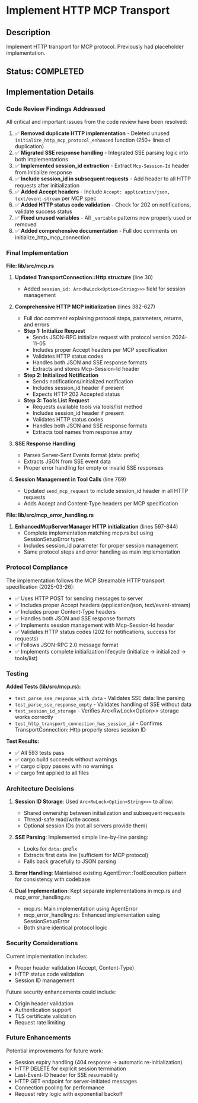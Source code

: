 # Implement HTTP MCP Transport

## Description
Implement HTTP transport for MCP protocol. Previously had placeholder implementation.

## Status: COMPLETED

## Implementation Details

### Code Review Findings Addressed

All critical and important issues from the code review have been resolved:

1. ✅ **Removed duplicate HTTP implementation** - Deleted unused `initialize_http_mcp_protocol_enhanced` function (250+ lines of duplication)
2. ✅ **Migrated SSE response handling** - Integrated SSE parsing logic into both implementations
3. ✅ **Implemented session_id extraction** - Extract `Mcp-Session-Id` header from initialize response
4. ✅ **Include session_id in subsequent requests** - Add header to all HTTP requests after initialization
5. ✅ **Added Accept headers** - Include `Accept: application/json, text/event-stream` per MCP spec
6. ✅ **Added HTTP status code validation** - Check for 202 on notifications, validate success status
7. ✅ **Fixed unused variables** - All `_variable` patterns now properly used or removed
8. ✅ **Added comprehensive documentation** - Full doc comments on initialize_http_mcp_connection

### Final Implementation

**File: lib/src/mcp.rs**

1. **Updated TransportConnection::Http structure** (line 30)
   - Added `session_id: Arc<RwLock<Option<String>>>` field for session management

2. **Comprehensive HTTP MCP initialization** (lines 382-627)
   - Full doc comment explaining protocol steps, parameters, returns, and errors
   - **Step 1: Initialize Request**
     - Sends JSON-RPC initialize request with protocol version 2024-11-05
     - Includes proper Accept headers per MCP specification
     - Validates HTTP status codes
     - Handles both JSON and SSE response formats
     - Extracts and stores Mcp-Session-Id header
   - **Step 2: Initialized Notification**
     - Sends notifications/initialized notification
     - Includes session_id header if present
     - Expects HTTP 202 Accepted status
   - **Step 3: Tools List Request**
     - Requests available tools via tools/list method
     - Includes session_id header if present
     - Validates HTTP status codes
     - Handles both JSON and SSE response formats
     - Extracts tool names from response array

3. **SSE Response Handling**
   - Parses Server-Sent Events format (data: prefix)
   - Extracts JSON from SSE event data
   - Proper error handling for empty or invalid SSE responses

4. **Session Management in Tool Calls** (line 769)
   - Updated `send_mcp_request` to include session_id header in all HTTP requests
   - Adds Accept and Content-Type headers per MCP specification

**File: lib/src/mcp_error_handling.rs**

1. **EnhancedMcpServerManager HTTP initialization** (lines 597-844)
   - Complete implementation matching mcp.rs but using SessionSetupError types
   - Includes session_id parameter for proper session management
   - Same protocol steps and error handling as main implementation

### Protocol Compliance

The implementation follows the MCP Streamable HTTP transport specification (2025-03-26):
- ✅ Uses HTTP POST for sending messages to server
- ✅ Includes proper Accept headers (application/json, text/event-stream)
- ✅ Includes proper Content-Type headers
- ✅ Handles both JSON and SSE response formats
- ✅ Implements session management with Mcp-Session-Id header
- ✅ Validates HTTP status codes (202 for notifications, success for requests)
- ✅ Follows JSON-RPC 2.0 message format
- ✅ Implements complete initialization lifecycle (initialize → initialized → tools/list)

### Testing

**Added Tests (lib/src/mcp.rs):**
- `test_parse_sse_response_with_data` - Validates SSE data: line parsing
- `test_parse_sse_response_empty` - Validates handling of SSE without data
- `test_session_id_storage` - Verifies Arc<RwLock<Option<String>>> storage works correctly
- `test_http_transport_connection_has_session_id` - Confirms TransportConnection::Http properly stores session ID

**Test Results:**
- ✅ All 593 tests pass
- ✅ cargo build succeeds without warnings
- ✅ cargo clippy passes with no warnings
- ✅ cargo fmt applied to all files

### Architecture Decisions

1. **Session ID Storage**: Used `Arc<RwLock<Option<String>>>` to allow:
   - Shared ownership between initialization and subsequent requests
   - Thread-safe read/write access
   - Optional session IDs (not all servers provide them)

2. **SSE Parsing**: Implemented simple line-by-line parsing:
   - Looks for `data:` prefix
   - Extracts first data line (sufficient for MCP protocol)
   - Falls back gracefully to JSON parsing

3. **Error Handling**: Maintained existing AgentError::ToolExecution pattern for consistency with codebase

4. **Dual Implementation**: Kept separate implementations in mcp.rs and mcp_error_handling.rs:
   - mcp.rs: Main implementation using AgentError
   - mcp_error_handling.rs: Enhanced implementation using SessionSetupError
   - Both share identical protocol logic

### Security Considerations

Current implementation includes:
- Proper header validation (Accept, Content-Type)
- HTTP status code validation
- Session ID management

Future security enhancements could include:
- Origin header validation
- Authentication support
- TLS certificate validation
- Request rate limiting

### Future Enhancements

Potential improvements for future work:
- Session expiry handling (404 response → automatic re-initialization)
- HTTP DELETE for explicit session termination
- Last-Event-ID header for SSE resumability
- HTTP GET endpoint for server-initiated messages
- Connection pooling for performance
- Request retry logic with exponential backoff